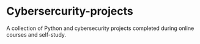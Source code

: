# Cybersercurity-projects
A collection of Python and cybersecurity projects completed during online courses and self-study.
